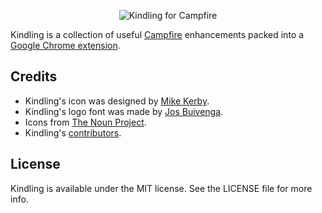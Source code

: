 <p align="center" >
  <img src="https://github.com/ejensen/Kindling/raw/master/banner.png" alt="Kindling for Campfire" title="Kindling">
</p>

Kindling is a collection of useful [Campfire](http://campfirenow.com) enhancements packed into a [Google Chrome extension](https://chrome.google.com/webstore/detail/abnakpmgckdkcpgbcejajjbllagggcif).

## Credits

* Kindling's icon was designed by [Mike Kerby](http://imakeicons.com).
* Kindling's logo font was made by [Jos Buivenga](http://www.exljbris.com/diavlo.html).
* Icons from [The Noun Project](http://thenounproject.com).
* Kindling's [contributors](https://github.com/ejensen/Kindling/contributors).

## License

Kindling is available under the MIT license. See the LICENSE file for more info.
